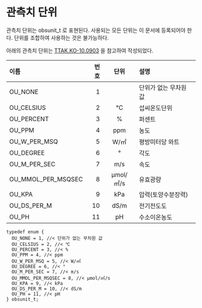 # 관측치 단위

관측치 단위는 obsunit_t 로 표현된다. 사용되는 모든 단위는 이 문서에 등록되어야 한다. 단위를 조합하여 사용하는 것은 불가능하다.

아래의 관측치 단위는 [TTAK.KO-10.0903](http://www.tta.or.kr/data/ttas_view.jsp?rn=1&pk_num=TTAK.KO-10.0903) 을 참고하여 작성되었다.

| 이름 | 번호 | 단위 | 설명 |
|:--------|--------:|:--------:|:--------|
| OU_NONE | 1 | |  단위가 없는 무차원 값 |
| OU_CELSIUS | 2 | ℃ |  섭씨온도단위 |
| OU_PERCENT | 3 | % | 퍼센트 |
| OU_PPM | 4 | ppm | 농도 |
| OU_W_PER_MSQ | 5 | W/㎡| 평방미터당 와트 |
| OU_DEGREE | 6 | ° | 각도 |
| OU_M_PER_SEC | 7 | m/s | 속도 |
| OU_MMOL_PER_MSQSEC | 8 | μmol/㎡/s | 유효광량 |
| OU_KPA | 9 | kPa | 압력(토양수분장력) |
| OU_DS_PER_M | 10 | dS/m | 전기전도도 |
| OU_PH | 11 | pH | 수소이온농도 | 

```
typedef enum {
  OU_NONE = 1, //< 단위가 없는 무차원 값 
  OU_CELSIUS = 2, //< ℃ 
  OU_PERCENT = 3, //< % 
  OU_PPM = 4, //< ppm 
  OU_W_PER_MSQ = 5, //< W/㎡
  OU_DEGREE = 6, //< ° 
  OU_M_PER_SEC = 7, //< m/s 
  OU_MMOL_PER_MSQSEC = 8, //< μmol/㎡/s 
  OU_KPA = 9, //< kPa 
  OU_DS_PER_M = 10, //< dS/m 
  OU_PH = 11, //< pH 
} obsunit_t;
```
